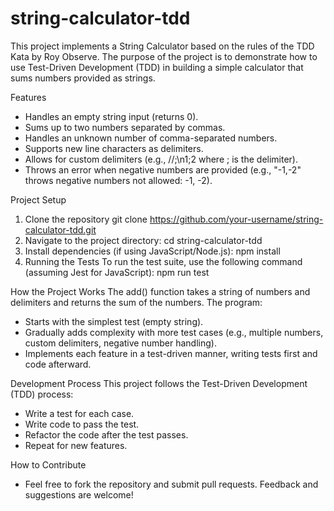 # string-calculator-tdd
This project implements a String Calculator based on the rules of the TDD Kata by Roy Observe. The purpose of the project is to demonstrate how to use Test-Driven Development (TDD) in building a simple calculator that sums numbers provided as strings.

Features
- Handles an empty string input (returns 0).
- Sums up to two numbers separated by commas.
- Handles an unknown number of comma-separated numbers.
- Supports new line characters as delimiters.
- Allows for custom delimiters (e.g., //;\n1;2 where ; is the delimiter).
- Throws an error when negative numbers are provided (e.g., "-1,-2" throws      negative numbers not allowed: -1, -2).

Project Setup
1. Clone the repository
    git clone https://github.com/your-username/string-calculator-tdd.git
2. Navigate to the project directory:
    cd string-calculator-tdd
3. Install dependencies (if using JavaScript/Node.js):
    npm install
4. Running the Tests
   To run the test suite, use the following command (assuming Jest for JavaScript):
   npm run test

How the Project Works
The add() function takes a string of numbers and delimiters and returns the sum of the numbers. The program:
- Starts with the simplest test (empty string).
- Gradually adds complexity with more test cases (e.g., multiple numbers, custom  delimiters, negative number handling).
- Implements each feature in a test-driven manner, writing tests first and code afterward.

Development Process
This project follows the Test-Driven Development (TDD) process:

- Write a test for each case.
- Write code to pass the test.
- Refactor the code after the test passes.
- Repeat for new features.

How to Contribute
- Feel free to fork the repository and submit pull requests. Feedback and  suggestions are welcome!